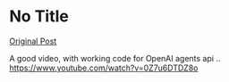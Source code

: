 # No Title

[Original Post](https://discourse.onlinedegree.iitm.ac.in/t/169029/53)

<p>A good video, with working code for OpenAI agents api .. <a href="https://www.youtube.com/watch?v=0Z7u6DTDZ8o" rel="noopener nofollow ugc">https://www.youtube.com/watch?v=0Z7u6DTDZ8o</a></p>